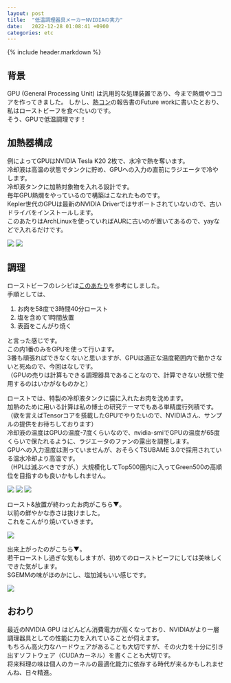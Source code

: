 ```yaml
---
layout: post
title:  "低温調理器具メーカーNVIDIAの実力"
date:   2022-12-28 01:08:41 +0900
categories: etc
---
```


{% include header.markdown %}

<h2 id='a'>背景</h2>
<p>
GPU (General Processing Unit) は汎用的な処理装置であり、今まで熱燗やココアを作ってきました。
しかし、<a href='https://www.hakko.co.jp/contest/result_n033.php'>熱コン</a>の報告書のFuture workに書いたとおり、私はローストビーフを食べたいのです。<br>
そう、GPUで低温調理です！
</p>

<h2 ad='b'>加熱器構成</h2>
<p>
例によってGPUはNVIDIA Tesla K20 2枚で、水冷で熱を奪います。<br>
冷却液は高温の状態でタンクに貯め、GPUへの入力の直前にラジエータで冷やします。<br>
冷却液タンクに加熱対象物を入れる設計です。<br>
毎年GPU熱燗をやっているので構築はこなれたものです。<br>
Kepler世代のGPUは最新のNVIDIA Driverではサポートされていないので、古いドライバをインストールします。<br>
このあたりはArchLinuxを使っていればAURに古いのが置いてあるので、yayなどで入れるだけです。
</p>

![]({{site.baseurl}}/assets/images/roast-0.jpg)
![]({{site.baseurl}}/assets/images/roast-1.jpg)

<h2 id='c'>調理</h2>
<p>
ローストビーフのレシピは<a href='https://boniq.jp/recipe/?post_type=recipe&p=4485'>このあたり</a>を参考にしました。<br>
手順としては、
<ol>
    <li>お肉を58度で3時間40分ロースト</li>
    <li>塩を含めて1時間放置</li>
    <li>表面をこんがり焼く</li>
</ol>
と言った感じです。<br>
この内1番のみをGPUを使って行います。<br>
3番も頑張ればできなくないと思いますが、GPUは適正な温度範囲内で動かさないと死ぬので、今回はなしです。<br>
（GPUの売りは計算もできる調理器具であることなので、計算できない状態で使用するのはいかがなものかと）<br>
</p>

<p>
ローストでは、特製の冷却液タンクに袋に入れたお肉を沈めます。<br>
加熱のために用いる計算は私の博士の研究テーマでもある単精度行列積です。<br>
（欲を言えばTensorコアを搭載したGPUでやりたいので、NVIDIAさん、サンプルの提供をお待ちしております）<br>
冷却液の温度はGPUの温度-7度くらいなので、nvidia-smiでGPUの温度が65度くらいで保たれるように、ラジエータのファンの露出を調整します。<br>
GPUへの入力温度は測っていませんが、おそらくTSUBAME 3.0で採用されている温水冷却より高温です。<br>
（HPLは滅ぶべきですが、）大規模化してTop500圏内に入ってGreen500の高順位を目指すのも良いかもしれません。
</p>

![]({{site.baseurl}}/assets/images/roast-2.jpg)
![]({{site.baseurl}}/assets/images/roast-3.jpg)
![]({{site.baseurl}}/assets/images/roast-4.jpg)

<p>
ロースト&放置が終わったお肉がこちら▼。<br>
以前の鮮やかな赤さは抜けました。<br>
これをこんがり焼いていきます。
</p>

![]({{site.baseurl}}/assets/images/roast-5.jpg)

<p>
出来上がったのがこちら▼。<br>
若干ローストし過ぎな気もしますが、初めてのローストビーフにしては美味しくできた気がします。<br>
SGEMMの味がほのかにし、塩加減もいい感じです。
</p>

![]({{site.baseurl}}/assets/images/roast-6.jpg)

<h2 id='d'>おわり</h2>
<p>
最近のNVIDIA GPU はどんどん消費電力が高くなっており、NVIDIAがより一層調理器具としての性能に力を入れていることが伺えます。<br>
もちろん高火力なハードウェアがあることも大切ですが、その火力を十分に引き出すソフトウェア（CUDAカーネル）を書くことも大切です。<br>
将来料理の味は個人のカーネルの最適化能力に依存する時代が来るかもしれませんね、日々精進。
</p>

